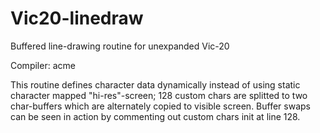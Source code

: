 # Vic20-linedraw
Buffered line-drawing routine for unexpanded Vic-20

Compiler: acme

This routine defines character data dynamically instead of using static character mapped "hi-res"-screen;
128 custom chars are splitted to two char-buffers which are alternately copied to visible screen. 
Buffer swaps can be seen in action by commenting out custom chars init at line 128.
